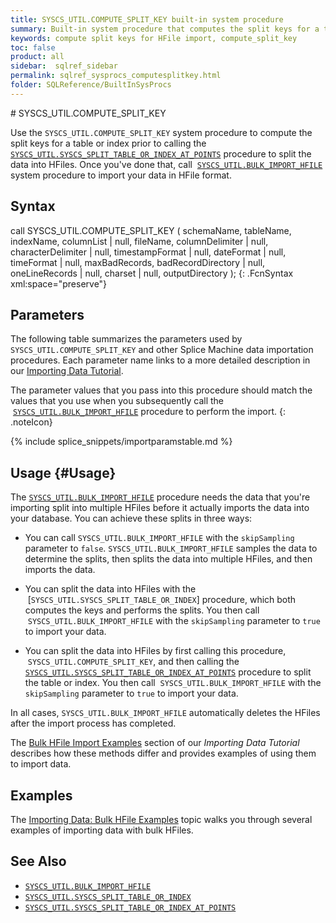 ```yaml
---
title: SYSCS_UTIL.COMPUTE_SPLIT_KEY built-in system procedure
summary: Built-in system procedure that computes the split keys for a table or index, prior to using the BULK_IMPORT_HFILE procedure to import data from HFiles.
keywords: compute split keys for HFile import, compute_split_key
toc: false
product: all
sidebar:  sqlref_sidebar
permalink: sqlref_sysprocs_computesplitkey.html
folder: SQLReference/BuiltInSysProcs
---
```

<section>
<div class="TopicContent" data-swiftype-index="true" markdown="1">
# SYSCS_UTIL.COMPUTE_SPLIT_KEY

Use the `SYSCS_UTIL.COMPUTE_SPLIT_KEY` system procedure to compute
the split keys for a table or index prior to calling the &nbsp; [`SYSCS_UTIL.SYSCS_SPLIT_TABLE_OR_INDEX_AT_POINTS`](sqlref_sysprocs_splittableatpoints.html) procedure to split the data into HFiles. Once you've done that, call  &nbsp;[`SYSCS_UTIL.BULK_IMPORT_HFILE`](sqlref_sysprocs_importhfile.html)
system procedure to import your data in HFile format.

## Syntax

<div class="fcnWrapperWide" markdown="1">
    call SYSCS_UTIL.COMPUTE_SPLIT_KEY (
            schemaName,
            tableName,
            indexName,
            columnList | null,
            fileName,
            columnDelimiter | null,
            characterDelimiter | null,
            timestampFormat | null,
            dateFormat | null,
            timeFormat | null,
            maxBadRecords,
            badRecordDirectory | null,
            oneLineRecords | null,
            charset | null,
            outputDirectory
    );
{: .FcnSyntax xml:space="preserve"}

</div>

## Parameters

The following table summarizes the parameters used by `SYSCS_UTIL.COMPUTE_SPLIT_KEY` and other Splice Machine data importation procedures. Each parameter name links to a more detailed description in our [Importing Data Tutorial](tutorials_ingest_importparams.html).

The parameter values that you pass into this procedure should match the values that you use when you subsequently call the
 &nbsp;[`SYSCS_UTIL.BULK_IMPORT_HFILE`](sqlref_sysprocs_importhfile.html) procedure to perform the import.
{: .noteIcon}

{% include splice_snippets/importparamstable.md %}

## Usage {#Usage}

The [`SYSCS_UTIL.BULK_IMPORT_HFILE`](sqlref_sysprocs_importhfile.html) procedure needs the data that you're importing split into multiple HFiles before it actually imports the data into your database. You can achieve these splits in three ways:

* You can call `SYSCS_UTIL.BULK_IMPORT_HFILE` with the `skipSampling` parameter to `false`. `SYSCS_UTIL.BULK_IMPORT_HFILE` samples the data to determine the splits, then splits the data into multiple HFiles, and then imports the data.

* You can split the data into HFiles with the
 &nbsp;[`SYSCS_UTIL.SYSCS_SPLIT_TABLE_OR_INDEX`] procedure, which both computes the keys and performs the splits. You then call
 &nbsp;`SYSCS_UTIL.BULK_IMPORT_HFILE` with the `skipSampling` parameter to `true` to import your data.

* You can split the data into HFiles by first calling this procedure,  &nbsp;`SYSCS_UTIL.COMPUTE_SPLIT_KEY`, and then  calling the [`SYSCS_UTIL.SYSCS_SPLIT_TABLE_OR_INDEX_AT_POINTS`](sqlref_sysprocs_splittableatpoints.html) procedure to split the table or index.  You then call
 &nbsp;`SYSCS_UTIL.BULK_IMPORT_HFILE` with the `skipSampling` parameter to `true` to import your data.

In all cases, `SYSCS_UTIL.BULK_IMPORT_HFILE` automatically deletes the HFiles after the import process has completed.

The [Bulk HFile Import Examples](tutorials_ingest_importexampleshfile.html) section of our *Importing Data Tutorial* describes how these methods differ and provides examples of using them to import data.

## Examples

The [Importing Data: Bulk HFile Examples](tutorials_ingest_importexampleshfile.html) topic walks you through several examples of importing data with bulk HFiles.

## See Also

* [`SYSCS_UTIL.BULK_IMPORT_HFILE`](sqlref_sysprocs_importhfile.html)
* [`SYSCS_UTIL.SYSCS_SPLIT_TABLE_OR_INDEX`](sqlref_sysprocs_splittable.html)
* [`SYSCS_UTIL.SYSCS_SPLIT_TABLE_OR_INDEX_AT_POINTS`](sqlref_sysprocs_splittableatpoints.html)

</div>
</section>
